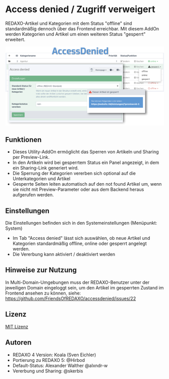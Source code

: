 # Access denied / Zugriff verweigert 

REDAXO-Artikel und Kategorien mit dem Status "offline" sind standardmäßig dennoch über das Frontend erreichbar. Mit diesem AddOn werden Kategorien und Artikel um einen weiteren Status "gesperrt" erweitert.

![Screenshot](https://raw.githubusercontent.com/FriendsOfREDAXO/accessdenied/assets/screenshot.png)

## Funktionen

- Dieses Utility-AddOn ermöglicht das Sperren von Artikeln und Sharing per Preview-Link. 
- In den Artikeln wird bei gesperrtem Status ein Panel angezeigt, in dem ein Sharing-Link generiert wird. 
- Die Sperrung der Kategorien vererben sich optional auf die Unterkategorien und Artikel
- Gesperrte Seiten leiten automatisch auf den not found Artikel um, wenn sie nicht mit Preview-Parameter oder aus dem Backend heraus aufgerufen werden. 

## Einstellungen

Die Einstellungen befinden sich in den Systemeinstellungen (Menüpunkt: System)

- Im Tab "Access denied" lässt sich auswählen, ob neue Artikel und Kategorien standardmäßig offline, online oder gesperrt angelegt werden.
- Die Vererbung kann aktiviert / deaktiviert werden

## Hinweise zur Nutzung

In Multi-Domain-Umgebungen muss der REDAXO-Benutzer unter der jeweiligen Domain eingeloggt sein, um den Artikel im gesperrten Zustand im Frontend ansehen zu können, siehe:  https://github.com/FriendsOfREDAXO/accessdenied/issues/22

## Lizenz

[MIT Lizenz](LICENSE.md)

## Autoren

* REDAXO 4 Version: Koala (Sven Eichler)
* Portierung zu REDAXO 5: @Hirbod
* Default-Status: Alexander Walther @alxndr-w
* Vererbung und Sharing: @skerbis
